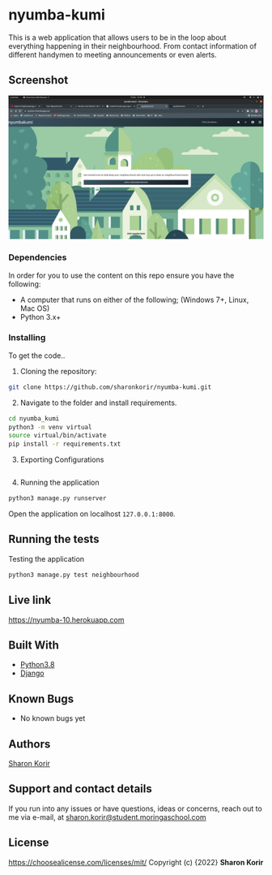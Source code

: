 # nyumba-kumi

This is a web application that allows users to be in the loop about everything happening in their neighbourhood. From contact information of different handymen to meeting announcements or even alerts.

## Screenshot

<img src="static/photos/screenshot.png" >

### Dependencies

In order for you to use the content on this repo ensure you have the following:

- A computer that runs on either of the following; (Windows 7+, Linux, Mac OS)
- Python 3.x+

### Installing

To get the code..

1. Cloning the repository:

```bash
git clone https://github.com/sharonkorir/nyumba-kumi.git
```

2. Navigate to the folder and install requirements. 

```bash
cd nyumba_kumi
python3 -m venv virtual
source virtual/bin/activate
pip install -r requirements.txt
```

3. Exporting Configurations

```bash
```

4. Running the application

```bash
python3 manage.py runserver
```

Open the application on localhost `127.0.0.1:8000`.


## Running the tests

Testing the application

```bash
python3 manage.py test neighbourhood
```

## Live link

https://nyumba-10.herokuapp.com

## Built With

* [Python3.8](https://www.python.org/)
* [Django](https://www.djangoproject.com/)

## Known Bugs

- No known bugs yet

## Authors

[Sharon Korir](https://github.com/sharonkorir)

## Support and contact details

If you run into any issues or have questions, ideas or concerns, reach out to me via e-mail, at sharon.korir@student.moringaschool.com

## License

https://choosealicense.com/licenses/mit/ 
Copyright (c) {2022} **Sharon Korir**


